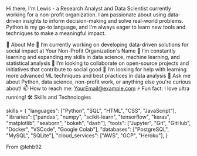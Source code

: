 Hi there, I'm Lewis - a Research Analyst and Data Scientist currently working for a non-profit organization. I am passionate about using data-driven insights to inform decision-making and solve real-world problems. Python is my go-to language, and I'm always eager to learn new tools and techniques to make a meaningful impact.

🌱 About Me
🔭 I’m currently working on developing data-driven solutions for social impact at Your Non-Profit Organization's Name
🌱 I’m constantly learning and expanding my skills in data science, machine learning, and statistical analysis
👯 I’m looking to collaborate on open-source projects and initiatives that contribute to social good
🤔 I’m looking for help with learning more advanced ML techniques and best practices in data analysis
💬 Ask me about Python, data science, non-profit work, or anything else you're curious about!
📫 How to reach me: YourEmail@example.com
⚡ Fun fact: I love ultra running!
🛠 Skills and Technologies

skills = {
    "languages": ["Python", "SQL", "HTML", "CSS", "JavaScript"],
    "libraries": ["pandas", "numpy", "scikit-learn", "tensorflow", "keras", "matplotlib", "seaborn", "bokeh", "dash"],
    "tools": ["Jupyter", "Git", "GitHub", "Docker", "VSCode", "Google Colab"],
    "databases": ["PostgreSQL", "MySQL", "SQLite"],
    "cloud_services": ["AWS", "GCP", "Heroku"],
}

From @lehb92
